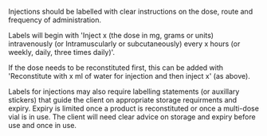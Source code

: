 Injections should be labelled with clear instructions on the dose, route and frequency of administration.

Labels will begin with 'Inject x (the dose in mg, grams or units) intravenously (or Intramuscularly or subcutaneously) every x hours (or weekly, daily, three times daily)'.

If the dose needs to be reconstituted first, this can be added with 'Reconstitute with x ml of water for injection and then inject x' (as above).

Labels for injections may also require labelling statements (or auxillary stickers) that guide the client on appropriate storage requirments and expiry. Expiry is limited once a product is reconstituted or once a multi-dose vial is in use. The client will need clear advice on storage and expiry before use and once in use.
